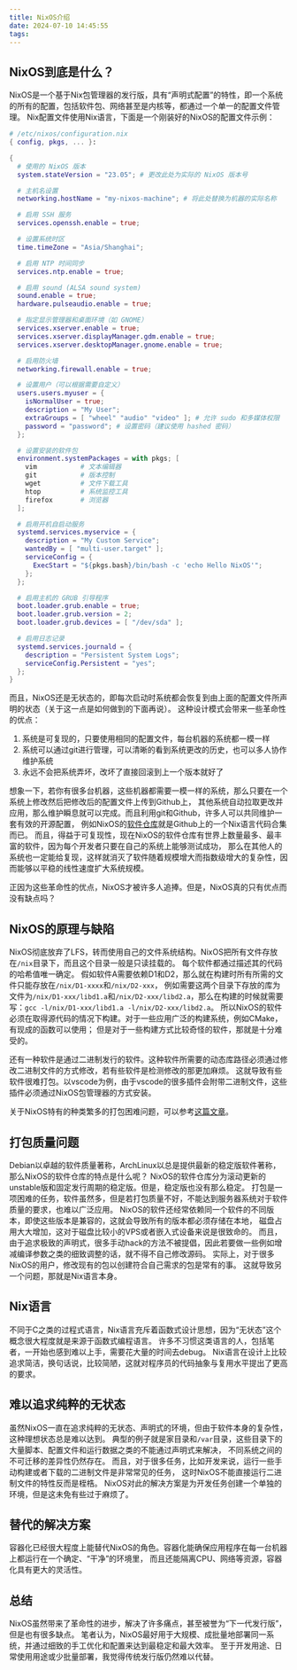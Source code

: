 ```yaml
---
title: NixOS介绍 
date: 2024-07-10 14:45:55
tags:
---
```


## NixOS到底是什么？

NixOS是一个基于Nix包管理器的发行版，具有“声明式配置”的特性，即一个系统的所有的配置，包括软件包、网络甚至是内核等，都通过一个单一的配置文件管理。
Nix配置文件使用Nix语言，下面是一个刚装好的NixOS的配置文件示例：
```nix
# /etc/nixos/configuration.nix
{ config, pkgs, ... }:

{
  # 使用的 NixOS 版本
  system.stateVersion = "23.05"; # 更改此处为实际的 NixOS 版本号

  # 主机名设置
  networking.hostName = "my-nixos-machine"; # 将此处替换为机器的实际名称

  # 启用 SSH 服务
  services.openssh.enable = true;

  # 设置系统时区
  time.timeZone = "Asia/Shanghai";

  # 启用 NTP 时间同步
  services.ntp.enable = true;

  # 启用 sound (ALSA sound system)
  sound.enable = true;
  hardware.pulseaudio.enable = true;

  # 指定显示管理器和桌面环境（如 GNOME）
  services.xserver.enable = true;
  services.xserver.displayManager.gdm.enable = true;
  services.xserver.desktopManager.gnome.enable = true;

  # 启用防火墙
  networking.firewall.enable = true;

  # 设置用户（可以根据需要自定义）
  users.users.myuser = {
    isNormalUser = true;
    description = "My User";
    extraGroups = [ "wheel" "audio" "video" ]; # 允许 sudo 和多媒体权限
    password = "password"; # 设置密码（建议使用 hashed 密码）
  };

  # 设置安装的软件包
  environment.systemPackages = with pkgs; [
    vim           # 文本编辑器
    git           # 版本控制
    wget          # 文件下载工具
    htop          # 系统监控工具
    firefox       # 浏览器
  ];

  # 启用开机自启动服务
  systemd.services.myservice = {
    description = "My Custom Service";
    wantedBy = [ "multi-user.target" ];
    serviceConfig = {
      ExecStart = "${pkgs.bash}/bin/bash -c 'echo Hello NixOS'";
    };
  };

  # 启用主机的 GRUB 引导程序
  boot.loader.grub.enable = true;
  boot.loader.grub.version = 2;
  boot.loader.grub.devices = [ "/dev/sda" ];

  # 启用日志记录
  systemd.services.journald = {
    description = "Persistent System Logs";
    serviceConfig.Persistent = "yes";
  };
}
```
而且，NixOS还是无状态的，即每次启动时系统都会恢复到由上面的配置文件所声明的状态（关于这一点是如何做到的下面再说）。
这种设计模式会带来一些革命性的优点：
1. 系统是可复现的，只要使用相同的配置文件，每台机器的系统都一模一样
2. 系统可以通过git进行管理，可以清晰的看到系统更改的历史，也可以多人协作维护系统
3. 永远不会把系统弄坏，改坏了直接回滚到上一个版本就好了

想象一下，若你有很多台机器，这些机器都需要一模一样的系统，那么只要在一个系统上修改然后把修改后的配置文件上传到Github上，
其他系统自动拉取更改并应用，那么维护瞬息就可以完成。而且利用git和Github，许多人可以共同维护一套有效的开源配置，
例如NixOS的[软件仓库](https://github.com/NixOS/nixpkgs)就是Github上的一个Nix语言代码合集而已。
而且，得益于可复现性，现在NixOS的软件仓库有世界上数量最多、最丰富的软件，因为每个开发者只要在自己的系统上能够测试成功，
那么在其他人的系统也一定能给复现，这样就消灭了软件随着规模增大而指数级增大的复杂性，因而能够以平稳的线性速度扩大系统规模。

正因为这些革命性的优点，NixOS才被许多人追捧。但是，NixOS真的只有优点而没有缺点吗？

## NixOS的原理与缺陷

NixOS彻底放弃了LFS，转而使用自己的文件系统结构。NixOS把所有文件存放在`/nix`目录下，而且这个目录一般是只读挂载的。
每个软件都通过描述其的代码的哈希值唯一确定。
假如软件A需要依赖D1和D2，那么就在构建时所有所需的文件只能存放在`/nix/D1-xxxx`和`/nix/D2-xxx`，
例如需要这两个目录下存放的库为文件为`/nix/D1-xxx/libd1.a`和`/nix/D2-xxx/libd2.a`，那么在构建的时候就需要写：`gcc -l/nix/D1-xxx/libd1.a -l/nix/D2-xxx/libd2.a`。
所以NixOS的软件必须在取得源代码的情况下构建。对于一些应用广泛的构建系统，例如CMake，有现成的函数可以使用；
但是对于一些构建方式比较奇怪的软件，那就是十分难受的。

还有一种软件是通过二进制发行的软件。这种软件所需要的动态库路径必须通过修改二进制文件的方式修改，若有些软件是检测修改的那更加麻烦。
这就导致有些软件很难打包。以vscode为例，由于vscode的很多插件会附带二进制文件，这些插件必须通过NixOS包管理器的方式安装。

关于NixOS特有的种类繁多的打包困难问题，可以参考[这篇文章](https://lantian.pub/article/modify-computer/nixos-packaging.lantian/)。


## 打包质量问题

Debian以卓越的软件质量著称，ArchLinux以总是提供最新的稳定版软件著称，那么NixOS的软件仓库的特点是什么呢？
NixOS的软件仓库分为滚动更新的unstable版和固定发行周期的稳定版。但是，稳定版也没有那么稳定。
打包是一项困难的任务，软件虽然多，但是若打包质量不好，不能达到服务器系统对于软件质量的要求，也难以广泛应用。
NixOS的软件还经常依赖同一个软件的不同版本，即使这些版本是兼容的，这就会导致所有的版本都必须存储在本地，
磁盘占用大大增加，这对于磁盘比较小的VPS或者嵌入式设备来说是很致命的。
而且，由于追求极致的声明式，很多手动hack的方法不被提倡，因此若要做一些例如增减编译参数之类的细致调整的话，就不得不自己修改源码。
实际上，对于很多NixOS的用户，修改现有的包以创建符合自己需求的包是常有的事。
这就导致另一个问题，那就是Nix语言本身。

## Nix语言

不同于C之类的过程式语言，Nix语言充斥着函数式设计思想，因为“无状态”这个概念很大程度就是来源于函数式编程语言。
许多不习惯这类语言的人，包括笔者，一开始也感到难以上手，需要花大量的时间去debug。
Nix语言在设计上比较追求简洁，换句话说，比较简陋，这就对程序员的代码抽象与复用水平提出了更高的要求。

## 难以追求纯粹的无状态

虽然NixOS一直在追求纯粹的无状态、声明式的环境，但由于软件本身的复杂性，这种理想状态总是难以达到。
典型的例子就是家目录和`/var`目录，这些目录下的大量脚本、配置文件和运行数据之类的不能通过声明式来解决，
不同系统之间的不可迁移的差异性仍然存在。
而且，对于很多任务，比如开发来说，运行一些手动构建或者下载的二进制文件是非常常见的任务，
这时NixOS不能直接运行二进制文件的特性反而是桎梏。
NixOS对此的解决方案是为开发任务创建一个单独的环境，但是这未免有些过于麻烦了。

## 替代的解决方案

容器化已经很大程度上能替代NixOS的角色。容器化能确保应用程序在每一台机器上都运行在一个确定、“干净”的环境里，
而且还能隔离CPU、网络等资源，容器化具有更大的灵活性。

## 总结

NixOS虽然带来了革命性的进步，解决了许多痛点，甚至被誉为“下一代发行版”，但是也有很多缺点。
笔者认为，NixOS最好用于大规模、成批量地部署同一系统，并通过细致的手工优化和配置来达到最稳定和最大效率。
至于开发用途、日常使用用途或少批量部署，我觉得传统发行版仍然难以代替。


